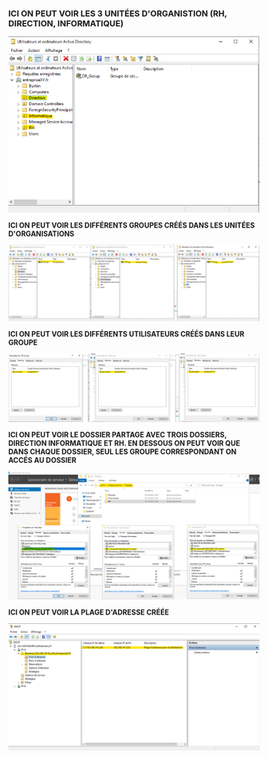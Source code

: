 <h3><b>ICI ON PEUT VOIR LES 3 UNITÉES D'ORGANISTION (RH, DIRECTION, INFORMATIQUE)</b></h3>

![alt text](image.png)

<b>ICI ON PEUT VOIR LES DIFFÉRENTS GROUPES CRÉÉS DANS LES UNITÉES D'ORGANISATIONS</b>

![alt text](image-4.png)

<b>ICI ON PEUT VOIR LES DIFFÉRENTS UTILISATEURS CRÉÉS DANS LEUR GROUPE</b>

![alt text](image-1.png)

<b>ICI ON PEUT VOIR LE DOSSIER PARTAGE AVEC TROIS DOSSIERS, DIRECTION INFORMATIQUE ET RH.
EN DESSOUS ON PEUT VOIR QUE DANS CHAQUE DOSSIER, SEUL LES GROUPE CORRESPONDANT ON ACCÉS AU DOSSIER</b>

![alt text](image-2.png)

<b>ICI ON PEUT VOIR LA PLAGE D'ADRESSE CRÉÉE 

![alt text](image-3.png)